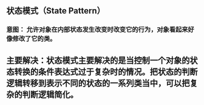 ## 状态模式（State Pattern）


### 意图： 允许对象在内部状态发生改变时改变它的行为，对象看起来好像修改了它的类。

## 主要解决：状态模式主要解决的是当控制一个对象的状态转换的条件表达式过于复杂时的情况。把状态的判断逻辑转移到表示不同的状态的一系列类当中，可以把复杂的判断逻辑简化。
